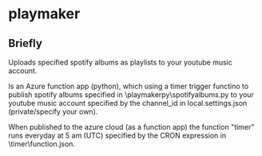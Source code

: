 # playmaker

## Briefly
Uploads specified spotify albums as playlists to your youtube music account.

Is an Azure function app (python), which using a timer trigger functino to publish spotify albums specified in \playmakerpy\spotifyalbums.py to your youtube music account specified by the channel_id in local.settings.json (private/specify your own).

When published to the azure cloud (as a function app) the function "timer" runs everyday at 5 am (UTC) specified by the CRON expression in  \timer\function.json.
